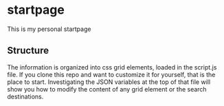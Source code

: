 # startpage

This is my personal startpage


## Structure

The information is organized into css grid elements, loaded in the script.js file.
If you clone this repo and want to customize it for yourself, that is the place to
start. Investigating the JSON variables at the top of that file will show you how
to modify the content of any grid element or the search destinations.
